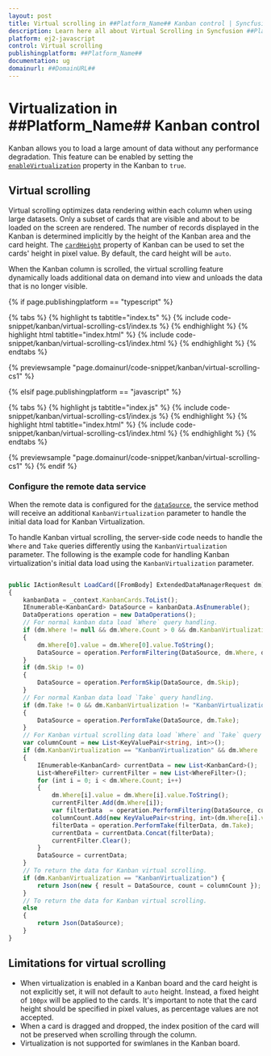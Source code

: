 ```yaml
---
layout: post
title: Virtual scrolling in ##Platform_Name## Kanban control | Syncfusion
description: Learn here all about Virtual Scrolling in Syncfusion ##Platform_Name## Kanban control of Syncfusion Essential JS 2 and more.
platform: ej2-javascript
control: Virtual scrolling 
publishingplatform: ##Platform_Name##
documentation: ug
domainurl: ##DomainURL##
---
```


# Virtualization in ##Platform_Name## Kanban control

Kanban allows you to load a large amount of data without any performance degradation. This feature can be enabled by setting the [`enableVirtualization`](../api/kanban#enablevirtualization) property in the Kanban to `true`.

## Virtual scrolling

Virtual scrolling optimizes data rendering within each column when using large datasets. Only a subset of cards that are visible and about to be loaded on the screen are rendered. The number of records displayed in the Kanban is determined implicitly by the height of the Kanban area and the card height. The [`cardHeight`](../api/kanban#cardheight) property of Kanban can be used to set the cards' height in pixel value. By default, the card height will be `auto`.

When the Kanban column is scrolled, the virtual scrolling feature dynamically loads additional data on demand into view and unloads the data that is no longer visible.

{% if page.publishingplatform == "typescript" %}

 {% tabs %}
{% highlight ts tabtitle="index.ts" %}
{% include code-snippet/kanban/virtual-scrolling-cs1/index.ts %}
{% endhighlight %}
{% highlight html tabtitle="index.html" %}
{% include code-snippet/kanban/virtual-scrolling-cs1/index.html %}
{% endhighlight %}
{% endtabs %}
        
{% previewsample "page.domainurl/code-snippet/kanban/virtual-scrolling-cs1" %}

{% elsif page.publishingplatform == "javascript" %}

{% tabs %}
{% highlight js tabtitle="index.js" %}
{% include code-snippet/kanban/virtual-scrolling-cs1/index.js %}
{% endhighlight %}
{% highlight html tabtitle="index.html" %}
{% include code-snippet/kanban/virtual-scrolling-cs1/index.html %}
{% endhighlight %}
{% endtabs %}

{% previewsample "page.domainurl/code-snippet/kanban/virtual-scrolling-cs1" %}
{% endif %}

### Configure the remote data service

When the remote data is configured for the [`dataSource`](../api/kanban#datasource), the service method will receive an additional `KanbanVirtualization` parameter to handle the initial data load for Kanban Virtualization.

To handle Kanban virtual scrolling, the server-side code needs to handle the `Where` and `Take` queries differently using the `KanbanVirtualization` parameter. The following is the example code for handling Kanban virtualization's initial data load using the `KanbanVirtualization` parameter.

```ts

public IActionResult LoadCard([FromBody] ExtendedDataManagerRequest dm)
{
    kanbanData = _context.KanbanCards.ToList();
    IEnumerable<KanbanCard> DataSource = kanbanData.AsEnumerable();
    DataOperations operation = new DataOperations();
    // For normal kanban data load `Where` query handling.
    if (dm.Where != null && dm.Where.Count > 0 && dm.KanbanVirtualization != "KanbanVirtualization")
    {
        dm.Where[0].value = dm.Where[0].value.ToString();
        DataSource = operation.PerformFiltering(DataSource, dm.Where, dm.Where[0].Operator);
    }
    if (dm.Skip != 0)
    {
        DataSource = operation.PerformSkip(DataSource, dm.Skip);
    }
    // For normal Kanban data load `Take` query handling.
    if (dm.Take != 0 && dm.KanbanVirtualization != "KanbanVirtualization")
    {
        DataSource = operation.PerformTake(DataSource, dm.Take);
    }
    // For Kanban virtual scrolling data load `Where` and `Take` query handling.
    var columnCount = new List<KeyValuePair<string, int>>();
    if (dm.KanbanVirtualization == "KanbanVirtualization" && dm.Where != null && dm.Where.Count > 0 && dm.Take != 0)
    {
        IEnumerable<KanbanCard> currentData = new List<KanbanCard>();
        List<WhereFilter> currentFilter = new List<WhereFilter>();
        for (int i = 0; i < dm.Where.Count; i++)
        {
            dm.Where[i].value = dm.Where[i].value.ToString();
            currentFilter.Add(dm.Where[i]);
            var filterData  = operation.PerformFiltering(DataSource, currentFilter, dm.Where[i].Operator);
            columnCount.Add(new KeyValuePair<string, int>(dm.Where[i].value.ToString(), filterData.Count()));
            filterData = operation.PerformTake(filterData, dm.Take);
            currentData = currentData.Concat(filterData);
            currentFilter.Clear();
        }
        DataSource = currentData;
    }
    // To return the data for Kanban virtual scrolling.
    if (dm.KanbanVirtualization == "KanbanVirtualization") {
        return Json(new { result = DataSource, count = columnCount });
    }
    // To return the data for Kanban virtual scrolling.
    else
    {
        return Json(DataSource);
    }
}

```

## Limitations for virtual scrolling

* When virtualization is enabled in a Kanban board and the card height is not explicitly set, it will not default to `auto` height. Instead, a fixed height of `100px` will be applied to the cards. It's important to note that the card height should be specified in pixel values, as percentage values are not accepted.
* When a card is dragged and dropped, the index position of the card will not be preserved when scrolling through the column.
* Virtualization is not supported for swimlanes in the Kanban board.
